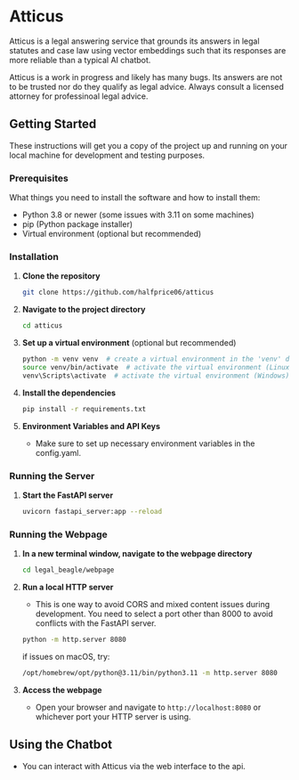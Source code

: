 # Atticus

Atticus is a legal answering service that grounds its answers in legal statutes and case law using vector embeddings such that its responses are more reliable than a typical AI chatbot.

Atticus is a work in progress and likely has many bugs. Its answers are not to be trusted nor do they qualify as legal advice. Always consult a licensed attorney for professinoal legal advice.

## Getting Started

These instructions will get you a copy of the project up and running on your local machine for development and testing purposes.

### Prerequisites

What things you need to install the software and how to install them:

- Python 3.8 or newer (some issues with 3.11 on some machines)
- pip (Python package installer)
- Virtual environment (optional but recommended)

### Installation

1. **Clone the repository**

    ```sh
    git clone https://github.com/halfprice06/atticus
    ```

2. **Navigate to the project directory**

    ```sh
    cd atticus
    ```

3. **Set up a virtual environment** (optional but recommended)

    ```sh
    python -m venv venv  # create a virtual environment in the 'venv' directory
    source venv/bin/activate  # activate the virtual environment (Linux/Mac)
    venv\Scripts\activate  # activate the virtual environment (Windows)
    ```

4. **Install the dependencies**

    ```sh
    pip install -r requirements.txt
    ```

5. **Environment Variables and API Keys**

    - Make sure to set up necessary environment variables in the config.yaml.

### Running the Server

1. **Start the FastAPI server**

    ```sh
    uvicorn fastapi_server:app --reload
    ```

### Running the Webpage

1. **In a new terminal window, navigate to the webpage directory**

    ```sh
    cd legal_beagle/webpage
    ```

2. **Run a local HTTP server**

    - This is one way to avoid CORS and mixed content issues during development. You need to select a port other than 8000 to avoid conflicts with the FastAPI server.

    ```sh
    python -m http.server 8080
    ```
    if issues on macOS, try:

    ```sh
    /opt/homebrew/opt/python@3.11/bin/python3.11 -m http.server 8080
    ```

3. **Access the webpage**

    - Open your browser and navigate to `http://localhost:8080` or whichever port your HTTP server is using.

## Using the Chatbot

- You can interact with Atticus via the web interface to the api.